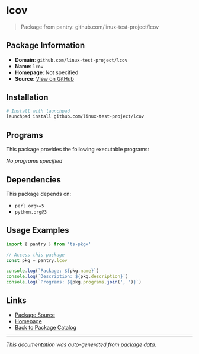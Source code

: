 # lcov

> Package from pantry: github.com/linux-test-project/lcov

## Package Information

- **Domain**: `github.com/linux-test-project/lcov`
- **Name**: `lcov`
- **Homepage**: Not specified
- **Source**: [View on GitHub](https://github.com/pkgxdev/pantry/tree/main/projects/github.com/linux-test-project/lcov/package.yml)

## Installation

```bash
# Install with launchpad
launchpad install github.com/linux-test-project/lcov
```

## Programs

This package provides the following executable programs:

*No programs specified*

## Dependencies

This package depends on:

- `perl.org>=5`
- `python.org@3`

## Usage Examples

```typescript
import { pantry } from 'ts-pkgx'

// Access this package
const pkg = pantry.lcov

console.log(`Package: ${pkg.name}`)
console.log(`Description: ${pkg.description}`)
console.log(`Programs: ${pkg.programs.join(', ')}`)
```

## Links

- [Package Source](https://github.com/pkgxdev/pantry/tree/main/projects/github.com/linux-test-project/lcov/package.yml)
- [Homepage](#)
- [Back to Package Catalog](../../../package-catalog.md)

---

*This documentation was auto-generated from package data.*
